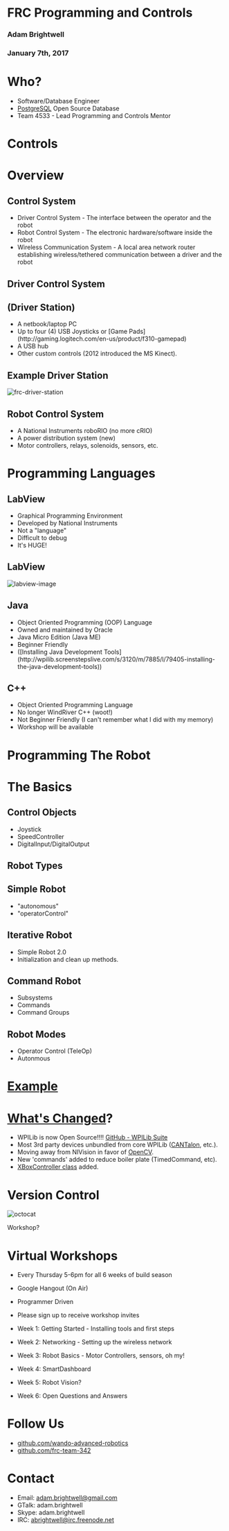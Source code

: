 # FRC Programming and Controls

### Adam Brightwell
### January 7th, 2017



# Who?

* Software/Database Engineer
* [PostgreSQL](http://www.postgresql.org/) Open Source Database
* Team 4533 - Lead Programming and Controls Mentor



# Controls


# Overview


## Control System
<ul>
<li class="fragment">Driver Control System - The interface between the operator and the robot</li>

<li class="fragment">Robot Control System - The electronic hardware/software inside the robot</li>

<li class="fragment">Wireless Communication System - A local area network router establishing wireless/tethered communication between a driver and the robot</li>
</ul>


## Driver Control System
## (Driver Station)

<ul>
<li>A netbook/laptop PC</li>
<li>Up to four (4) USB Joysticks or [Game Pads](http://gaming.logitech.com/en-us/product/f310-gamepad)</li>
<li>A USB hub</li>
<li>Other custom controls (2012 introduced the MS Kinect).</li>
</ul>


## Example Driver Station
![frc-driver-station](./images/frc-driver-station.jpeg)


## Robot Control System

<ul>
<li>A National Instruments roboRIO (no more cRIO)</li>
<li>A power distribution system (new)</li>
<li>Motor controllers, relays, solenoids, sensors, etc.</li>
</ul>



# Programming Languages


## LabView
<ul class="fragment">
    <li class="fragment">Graphical Programming Environment</li>
    <li class="fragment">Developed by National Instruments</li>
    <li class="fragment">Not a "language"</li>
    <li class="fragment">Difficult to debug</li>
    <li class="fragment">It's HUGE!</li>
</ul>


## LabView
![labview-image](./images/labview.jpg)


## Java
<ul>
    <li class="fragment">Object Oriented Programming (OOP) Language</li>
    <li class="fragment">Owned and maintained by Oracle</li>
    <li class="fragment">Java Micro Edition (Java ME)</li>
    <li class="fragment">Beginner Friendly</li>
    <li class="fragment">([Installing Java Development Tools](http://wpilib.screenstepslive.com/s/3120/m/7885/l/79405-installing-the-java-development-tools))</li>
</ul>


## C++
<ul>
<li class="fragment">Object Oriented Programming Language</li>
<li class="fragment">No longer WindRiver C++ (woot!)</li>
<li class="fragment">Not Beginner Friendly (I can't remember what I did with my memory)</li>
<li class="fragment">Workshop will be available</li>
</ul>



# Programming The Robot


# The Basics


## Control Objects
* Joystick
* SpeedController
* DigitalInput/DigitalOutput


## Robot Types


## Simple Robot
* "autonomous"
* "operatorControl"


## Iterative Robot
* Simple Robot 2.0
* Initialization and clean up methods.


## Command Robot

* Subsystems
* Commands
* Command Groups


## Robot Modes
* Operator Control (TeleOp)
* Autonmous


# [Example](https://github.com/abrightwell/frc-kickoff-example/blob/master/src/edu/wpi/first/wpilibj/templates/RobotTemplate.java)



# [What's Changed](https://wpilib.screenstepslive.com/s/4485/m/13503/l/681378-new-for-2017)?
* WPILib is now Open Source!!!! [GitHub - WPILib Suite](https://github.com/wpilibsuite)
* Most 3rd party devices unbundled from core WPILib ([CANTalon](http://www.ctr-electronics.com/hro.html#product_tabs_technical_resources), etc.).
* Moving away from NIVision in favor of [OpenCV](http://opencv.org/).
* New 'commands' added to reduce boiler plate (TimedCommand, etc).
* [XBoxController class](https://github.com/wpilibsuite/allwpilib/blob/master/wpilibj/src/athena/java/edu/wpi/first/wpilibj/XboxController.java) added.



# Version Control
![octocat](./images/octocat.png)

Workshop?



# Virtual Workshops


* Every Thursday 5-6pm for all 6 weeks of build season
* Google Hangout (On Air)
* Programmer Driven
* Please sign up to receive workshop invites


* Week 1: Getting Started - Installing tools and first steps
* Week 2: Networking - Setting up the wireless network
* Week 3: Robot Basics - Motor Controllers, sensors, oh my!
* Week 4: SmartDashboard
* Week 5: Robot Vision?
* Week 6: Open Questions and Answers



# Follow Us
* [github.com/wando-advanced-robotics](https://github.com/wando-advanced-robotics)
* [github.com/frc-team-342](https://github.com/frc-team-342)



# Contact

* Email: [adam.brightwell@gmail.com](mailto:adam.brightwell@gmail.com)
* GTalk: adam.brightwell
* Skype: adam.brightwell
* IRC: abrightwell@irc.freenode.net
